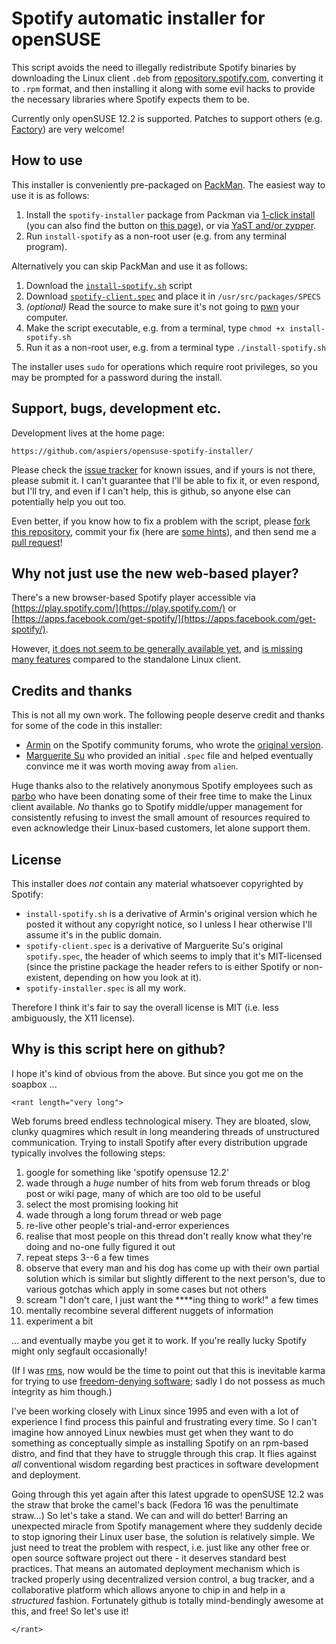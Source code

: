 # Spotify automatic installer for openSUSE

This script avoids the need to illegally redistribute Spotify binaries
by downloading the Linux client `.deb` from
[repository.spotify.com](http://repository.spotify.com/pool/non-free/s/spotify/),
converting it to `.rpm` format, and then installing it along with some
evil hacks to provide the necessary libraries where Spotify expects
them to be.

Currently only openSUSE 12.2 is supported.  Patches to support others
(e.g. [Factory](http://en.opensuse.org/Portal:Factory)) are very
welcome!

## How to use

This installer is conveniently pre-packaged on
[PackMan](http://packman.links2linux.org/).  The easiest way to use it
is as follows:

1. Install the `spotify-installer` package from Packman via [1-click install](http://packman.links2linux.org/install/spotify-installer) (you can also find the button on [this page](http://packman.links2linux.org/package/spotify-installer)), or via [YaST and/or zypper](http://wiki.links2linux.de/packman:faq_en#software_installation_updates_deinstallation).
2. Run `install-spotify` as a non-root user (e.g. from any terminal program).

Alternatively you can skip PackMan and use it as follows:

1. Download the [`install-spotify.sh`](https://raw.github.com/aspiers/opensuse-spotify-installer/master/install-spotify.sh) script
2. Download [`spotify-client.spec`](https://raw.github.com/aspiers/opensuse-spotify-installer/master/spotify-client.spec) and place it in `/usr/src/packages/SPECS`
3. *(optional)* Read the source to make sure it's not going to [pwn](http://en.wikipedia.org/wiki/Pwn) your computer.
4. Make the script executable, e.g. from a terminal, type `chmod +x install-spotify.sh`
5. Run it as a non-root user, e.g. from a terminal type `./install-spotify.sh`

The installer uses `sudo` for operations which require root privileges, so
you may be prompted for a password during the install.

## Support, bugs, development etc.

Development lives at the home page:

    https://github.com/aspiers/opensuse-spotify-installer/

Please check the [issue tracker](https://github.com/aspiers/opensuse-spotify-installer/issues)
for known issues, and if yours is not there, please submit it.
I can't guarantee that I'll be able to fix it, or even respond,
but I'll try, and even if I can't help, this is github, so anyone else
can potentially help you out too.

Even better, if you know how to fix a problem with the script, please
[fork this repository](https://github.com/aspiers/opensuse-spotify-installer/fork_select),
commit your fix (here are [some hints](http://blog.adamspiers.org/2012/11/10/7-principles-for-contributing-patches-to-software-projects/)),
and then send me a [pull request](https://help.github.com/articles/using-pull-requests)!

## Why not just use the new web-based player?

There's a new browser-based Spotify player accessible via
[https://play.spotify.com/](https://play.spotify.com/) or
[https://apps.facebook.com/get-spotify/](https://apps.facebook.com/get-spotify/).

However, [it does not seem to be generally available yet](http://howto.cnet.com/8301-11310_39-57551372-285/enable-spotifys-web-player-right-now/), and [is missing many features](http://community.spotify.com/t5/Desktop-Linux/ANNOUNCE-Spotify-0-8-4-for-GNU-Linux/m-p/204364/highlight/true#M1687) compared to the standalone Linux client.

## Credits and thanks

This is not all my own work.  The following people deserve credit and
thanks for some of the code in this installer:

* [Armin](http://community.spotify.com/t5/user/viewprofilepage/user-id/190504) on the Spotify community forums, who wrote the
[original version](http://community.spotify.com/t5/Desktop-Linux/Segfault-on-opensuse-12-2/m-p/161048/highlight/true#M1331).
* [Marguerite Su](https://github.com/marguerite) who provided an initial `.spec` file and helped eventually convince me it was worth moving away from `alien`.

Huge thanks also to the relatively anonymous Spotify employees such as
[parbo](http://community.spotify.com/t5/user/viewprofilepage/user-id/23361)
who have been donating some of their free time to make the Linux
client available.  *No* thanks go to Spotify middle/upper management
for consistently refusing to invest the small amount of resources
required to even acknowledge their Linux-based customers, let alone
support them.

## License

This installer does *not* contain any material whatsoever copyrighted
by Spotify:

*   `install-spotify.sh` is a derivative of Armin's original version which
    he posted it without any copyright notice, so I unless I hear
    otherwise I'll assume it's in the public domain.
*   `spotify-client.spec` is a derivative of Marguerite Su's original
    `spotify.spec`, the header of which seems to imply that it's
    MIT-licensed (since the pristine package the header refers to is
    either Spotify or non-existent, depending on how you look at it).
*   `spotify-installer.spec` is all my work.

Therefore I think it's fair to say the overall license is MIT (i.e.
less ambiguously, the X11 license).

## Why is this script here on github?

I hope it's kind of obvious from the above.  But since you
got me on the soapbox ...

`<rant length="very long">`

Web forums breed endless technological misery.  They are bloated,
slow, clunky quagmires which result in long meandering threads of
unstructured communication.  Trying to install Spotify after every
distribution upgrade typically involves the following steps:

1. google for something like 'spotify opensuse 12.2'
2. wade through a *huge* number of hits from web forum threads or blog post or wiki page,
   many of which are too old to be useful
3. select the most promising looking hit
4. wade through a long forum thread or web page
5. re-live other people's trial-and-error experiences
6. realise that most people on this thread don't really know what they're doing
   and no-one fully figured it out
7. repeat steps 3--6 a few times
8. observe that every man and his dog has come up with their own
   partial solution which is similar but slightly different to the next
   person's, due to various gotchas which apply in some cases but not others
9. scream "I don't care, I just want the ****ing thing to work!" a few times
10. mentally recombine several different nuggets of information
11. experiment a bit

... and eventually maybe you get it to work.  If you're really lucky
Spotify might only segfault occasionally!

(If I was [rms](http://en.wikipedia.org/wiki/Richard_Stallman), now
would be the time to point out that this is inevitable karma for
trying to use [freedom-denying software](http://www.gnu.org/philosophy/);
sadly I do not possess as much integrity as him though.)

I've been working closely with Linux since 1995 and even with a lot of
experience I find process this painful and frustrating every time.  So
I can't imagine how annoyed Linux newbies must get when they want to
do something as conceptually simple as installing Spotify on an
rpm-based distro, and find that they have to struggle through this
crap.  It flies against *all* conventional wisdom regarding best
practices in software development and deployment.

Going through this yet again after this latest upgrade to openSUSE
12.2 was the straw that broke the camel's back (Fedora 16 was the
penultimate straw...)  So let's take a stand.  We can and will do
better!  Barring an unexpected miracle from Spotify management where
they suddenly decide to stop ignoring their Linux user base, the
solution is relatively simple.  We just need to treat the problem with
respect, i.e. just like any other free or open source software project
out there - it deserves standard best practices.  That means an
automated deployment mechanism which is tracked properly using
decentralized version control, a bug tracker, and a collaborative
platform which allows anyone to chip in and help in a *structured*
fashion.  Fortunately github is totally mind-bendingly awesome at
this, and free!  So let's use it!

`</rant>`
